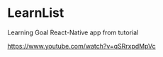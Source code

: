 # LearnList

Learning Goal React-Native app from tutorial

https://www.youtube.com/watch?v=qSRrxpdMpVc